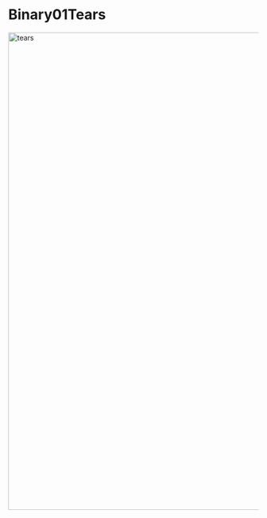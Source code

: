 # Binary01Tears
<img width="960" alt="tears" src="https://user-images.githubusercontent.com/10698943/210302824-20b423f1-50fa-4e99-9cdd-d228a521673e.png">
